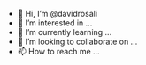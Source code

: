 - 👋 Hi, I’m @davidrosali
- 👀 I’m interested in ...
- 🌱 I’m currently learning ...
- 💞️ I’m looking to collaborate on ...
- 📫 How to reach me ...

<!---
davidrosali/davidrosali is a ✨ special ✨ repository because its `README.md` (this file) appears on your GitHub profile.
You can click the Preview link to take a look at your changes.
--->
